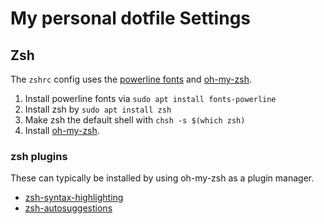# My personal dotfile Settings


## Zsh
The `zshrc` config uses the [powerline fonts](https://github.com/powerline/fonts) and [oh-my-zsh](https://github.com/robbyrussell/oh-my-zsh).

1. Install powerline fonts via `sudo apt install fonts-powerline`
2. Install zsh by `sudo apt install zsh`
3. Make zsh the default shell with `chsh -s $(which zsh)`
3. Install [oh-my-zsh](https://github.com/robbyrussell/oh-my-zsh).

### zsh plugins

These can typically be installed by using oh-my-zsh as a plugin manager.

* [zsh-syntax-highlighting](https://github.com/zsh-users/zsh-syntax-highlighting)
* [zsh-autosuggestions](https://github.com/zsh-users/zsh-autosuggestions)
